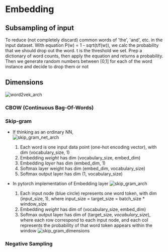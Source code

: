 # Embedding
## Subsampling of input
To reduce (not completely discard) common words of 'the', 'and', etc. in the input dataset.
With equation P(w) = 1 - sqrt(t/f(w)), we calc the probability that we should drop out the word. t is the threshold we set.
Prep a dictionary of word counts, then apply the equation and returns a probability. Then we generate random numbers between [0,1] for each of the word instance and decide to drop them or not

## Dimensions
![word2vek_arch](\assets\word2vec_architectures.png)
### CBOW (Continuous Bag-Of-Words)

### Skip-gram
* If thinking as an ordinary NN,  
![skip_gram_net_arch](\assets\skip_gram_net_arch.png)
  1. Each word is one input data point (one-hot encoding vector), with dim (vocabulary_size, 1)
  1. Embedding *weight* has dim (vocabulary_size, embed_dim)
  1. Embedding *layer* has dim (embed_dim, 1)
  1. Softmax layer weight has dim (embed_dim, vocabulary_size)
  1. Softmax output layer has dim (1, vocabulary_size)

* In pytorch implementation of Embedding layer
![skip_gram_arch](\assets\skip_gram_arch.png)
  1. Each input node (blue circle) represents one word token, with dim (input_size, 1), where input_size = target_size = batch_size * window_size
  1. Embedding *weight* has dim of (vocabulary_size, embed_dim)
  1. Softmax output layer has dim of (target_size, *vocabulary_size*), where each row correspond to each input node, and each col represents the probability of that word token appears within the window
![skip_gram_dimensions](\assets\skip_gram_dimensions.png)


### Negative Sampling